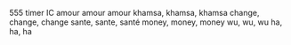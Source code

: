 
555 timer IC
amour amour amour
khamsa, khamsa, khamsa
change, change, change
sante, sante, santé
money, money, money
wu, wu, wu
ha, ha, ha

